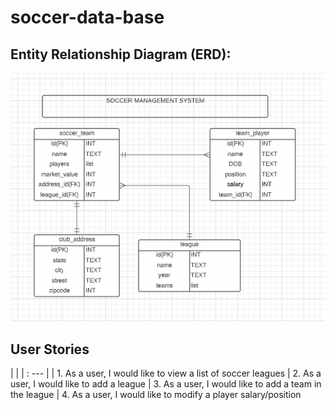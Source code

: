 # soccer-data-base
## Entity Relationship Diagram (ERD):

![ERD.png](images/ERD.png)

## User Stories

|  |
| : --- |
| 1.      As a user, I would like to view a list of soccer leagues
| 2.      As a user, I would like to add a league
| 3.      As a user, I would like to add a team in the league
| 4.      As a user, I would like to modify a player salary/position